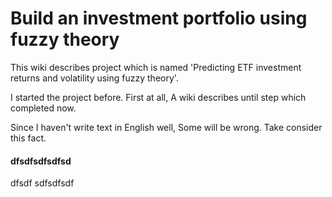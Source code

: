  # Build an investment portfolio using fuzzy theory
  
  This wiki describes project which is named 'Predicting ETF investment returns and volatility using fuzzy theory'.

  I started the project before. First at all, A wiki describes until step which completed now.
  
  Since I haven't write text in English well, Some will be wrong. Take consider this fact.

#### dfsdfsdfsdfsd
dfsdf
sdfsdfsdf
